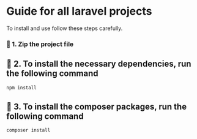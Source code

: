 # Guide for all laravel projects

To install and use follow these steps carefully.

### 🚀 1. Zip the project file

## 🚀 2. To install the necessary dependencies, run the following command

```bash
npm install
```

## 🚀 3. To install the composer packages, run the following command

```bash
composer install
```
